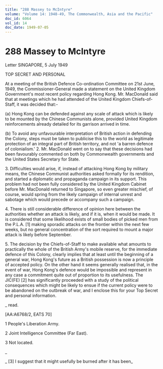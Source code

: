 ```yaml
---
title: "288 Massey to McIntyre"
volume: "Volume 14: 1948-49, The Commonwealth, Asia and the Pacific"
doc_id: 6064
vol_id: 14
doc_date: 1949-07-05
---
```


# 288 Massey to McIntyre

Letter SINGAPORE, 5 July 1949

TOP SECRET AND PERSONAL

At a meeting of the British Defence Co-ordination Committee on 21st June, 1949, the Commissioner-General made a statement on the United Kingdom Government's most recent policy regarding Hong Kong. Mr. MacDonald said that at meetings which he had attended of the United Kingdom Chiefs-of-Staff, it was decided that:-

(a) Hong Kong can be defended against any scale of attack which is likely to be mounted by the Chinese Communists alone, provided United Kingdom reinforcements already detailed for its garrison arrived in time.

(b) To avoid any unfavourable interpretation of British action in defending the Colony, steps must be taken to publicise this to the world as legitimate protection of an integral part of British territory, and not 'a barren defence of colonialism.' 2. Mr. MacDonald went on to say that these decisions had been favourably commented on both by Commonwealth governments and the United States Secretary for State.

3\. Difficulties would arise, if, instead of attacking Hong Kong by military means, the Chinese Communist authorities asked formally for its rendition, and started a diplomatic and propaganda campaign in its support. This problem had not been fully considered by the United Kingdom Cabinet before Mr. MacDonald returned to Singapore, so even greater mischief, of course, would spring from the likely campaign of internal unrest and sabotage which would precede or accompany such a campaign.

4\. There is still considerable difference of opinion here between the authorities whether an attack is likely, and if it is, when it would be made. It is considered that some likelihood exists of small bodies of picked men from the P.L.A. [1] making sporadic attacks on the frontier within the next few weeks, but no general concentration of the sort required to mount a major attack is likely before September.

5\. The decision by the Chiefs-of-Staff to make available what amounts to practically the whole of the British Army's mobile reserve, for the immediate defence of this Colony, clearly implies that at least until the beginning of a general war, Hong Kong's future as a British possession is now a principle of accepted policy. On the other hand it seems generally realised that, in the event of war, Hong Kong's defence would be impossible and represent in any case a commitment quite out of proportion to its usefulness. The JIC(FE) [2] has significantly proceeded with a study of the political consequences which might be likely to ensue if the current policy were to be abandoned on the outbreak of war, and I enclose this for your Top Secret and personal information.

_ read.

[AA:A6768/2, EATS 70]

1 People's Liberation Army.

2 Joint Intelligence Committee (Far East).

3 Not located.

_

_ [3] I suggest that it might usefully be burned after it has been_
